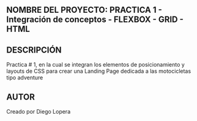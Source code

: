 ## NOMBRE DEL PROYECTO: PRACTICA 1 - Integración de conceptos - FLEXBOX - GRID - HTML

## DESCRIPCIÓN 

Practica # 1, en la cual se integran los elementos de posicionamiento y layouts de CSS para crear una Landing Page dedicada a las motocicletas tipo adventure

## AUTOR
Creado por Diego Lopera